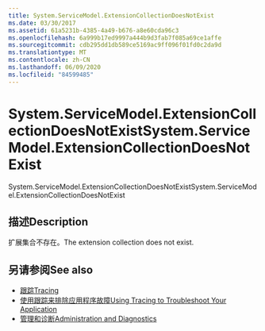 ```yaml
---
title: System.ServiceModel.ExtensionCollectionDoesNotExist
ms.date: 03/30/2017
ms.assetid: 61a5231b-4385-4a49-b676-a8e60cda96c3
ms.openlocfilehash: 6a999b17ed9997a444b9d3fab7f085a69ce1affe
ms.sourcegitcommit: cdb295dd1db589ce5169ac9ff096f01fd0c2da9d
ms.translationtype: MT
ms.contentlocale: zh-CN
ms.lasthandoff: 06/09/2020
ms.locfileid: "84599485"
---
```

# <a name="systemservicemodelextensioncollectiondoesnotexist"></a><span data-ttu-id="f27d4-102">System.ServiceModel.ExtensionCollectionDoesNotExist</span><span class="sxs-lookup"><span data-stu-id="f27d4-102">System.ServiceModel.ExtensionCollectionDoesNotExist</span></span>
<span data-ttu-id="f27d4-103">System.ServiceModel.ExtensionCollectionDoesNotExist</span><span class="sxs-lookup"><span data-stu-id="f27d4-103">System.ServiceModel.ExtensionCollectionDoesNotExist</span></span>  
  
## <a name="description"></a><span data-ttu-id="f27d4-104">描述</span><span class="sxs-lookup"><span data-stu-id="f27d4-104">Description</span></span>  
 <span data-ttu-id="f27d4-105">扩展集合不存在。</span><span class="sxs-lookup"><span data-stu-id="f27d4-105">The extension collection does not exist.</span></span>  
  
## <a name="see-also"></a><span data-ttu-id="f27d4-106">另请参阅</span><span class="sxs-lookup"><span data-stu-id="f27d4-106">See also</span></span>

- [<span data-ttu-id="f27d4-107">跟踪</span><span class="sxs-lookup"><span data-stu-id="f27d4-107">Tracing</span></span>](index.md)
- [<span data-ttu-id="f27d4-108">使用跟踪来排除应用程序故障</span><span class="sxs-lookup"><span data-stu-id="f27d4-108">Using Tracing to Troubleshoot Your Application</span></span>](using-tracing-to-troubleshoot-your-application.md)
- [<span data-ttu-id="f27d4-109">管理和诊断</span><span class="sxs-lookup"><span data-stu-id="f27d4-109">Administration and Diagnostics</span></span>](../index.md)
